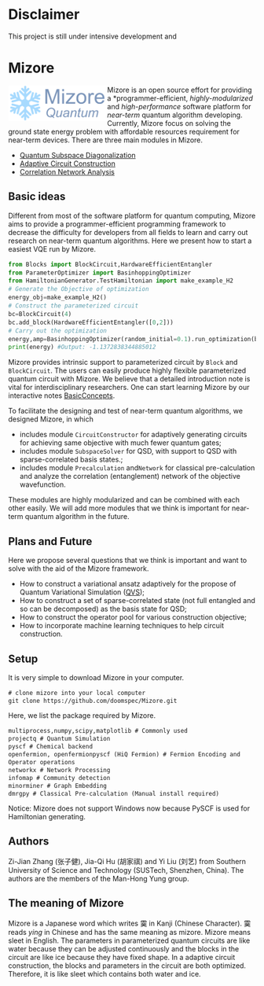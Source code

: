 # Disclaimer

This project is still under intensive development and 

# Mizore
<img src="docs/mizore_icon.png" width="40%" align="left" />

Mizore is an open source effort for providing a *programmer-efficient, *highly-modularized* and *high-performance* software platform for *near-term* quantum algorithm developing. Currently, Mizore focus on solving the ground state energy problem with affordable resources requirement for near-term devices. There are three main modules in Mizore.

- [Quantum Subspace Diagonalization](src/SubspaceSolver&Sparse.ipynb)
- [Adaptive Circuit Construction](src/AdaptiveCircuitConstruction.ipynb)
- [Correlation Network Analysis](src/CorrelationNetwork.ipynb)



## Basic ideas

Different from most of the software platform for quantum  computing, Mizore aims to provide a programmer-efficient programming framework to decrease the difficulty for developers from all fields to learn and carry out research on near-term quantum algorithms. Here we present how to start a easiest VQE run by Mizore.

```python
from Blocks import BlockCircuit,HardwareEfficientEntangler
from ParameterOptimizer import BasinhoppingOptimizer
from HamiltonianGenerator.TestHamiltonian import make_example_H2
# Generate the Objective of optimization
energy_obj=make_example_H2()
# Construct the parameterized circuit
bc=BlockCircuit(4)
bc.add_block(HardwareEfficientEntangler([0,2]))
# Carry out the optimization
energy,amp=BasinhoppingOptimizer(random_initial=0.1).run_optimization(bc,energy_obj.get_cost())
print(energy) #Output: -1.1372838344885012
```

Mizore provides intrinsic support to parameterized circuit by `Block` and `BlockCircuit`. The users can easily produce highly flexible parameterized quantum circuit with Mizore. We believe that a detailed introduction note is vital for interdisciplinary researchers. One can start learning Mizore by our interactive notes [BasicConcepts](src/BasicConcepts.ipynb).

To facilitate the designing and test of near-term quantum algorithms, we designed Mizore, in which

- includes module `CircuitConstructor` for adaptively generating circuits for achieving same objective with much fewer quantum gates;
- includes module `SubspaceSolver` for QSD, with support to QSD with sparse-correlated basis states.;
- includes module `Precalculation` and`Network` for classical pre-calculation and analyze the correlation (entanglement) network of the objective wavefunction.

These modules are highly modularized and can be combined with each other easily. We will add more modules that we think is important for near-term quantum algorithm in the future.

## Plans and Future

Here we propose several questions that we think is important and want to solve with the aid of the Mizore framework.

- How to construct a variational ansatz adaptively for the propose of Quantum Variational Simulation ([QVS](https://quantum-journal.org/papers/q-2019-10-07-191/));
- How to construct a set of sparse-correlated state (not full entangled and so can be decomposed) as the basis state for QSD;
- How to construct the operator pool for various construction objective;
- How to incorporate machine learning techniques to help circuit construction.


## Setup
It is very simple to download Mizore in your computer.

```shell
# clone mizore into your local computer
git clone https://github.com/doomspec/Mizore.git
```
Here, we list the package required by Mizore. 
```shell
multiprocess,numpy,scipy,matplotlib # Commonly used
projectq # Quantum Simulation
pyscf # Chemical backend
openfermion, openfermionpyscf (HiQ Fermion) # Fermion Encoding and Operator operations
networkx # Network Processing
infomap # Community detection
minorminer # Graph Embedding
dmrgpy # Classical Pre-calculation (Manual install required)
```

Notice: Mizore does not support Windows now because PySCF is used for Hamiltonian generating.


## Authors
Zi-Jian Zhang (张子健), Jia-Qi Hu (胡家祺) and Yi Liu (刘艺) from Southern University of Science and Technology (SUSTech, Shenzhen, China). The authors are the members of the Man-Hong Yung group.

## The meaning of Mizore
Mizore is a Japanese word which writes 霙 in Kanji (Chinese Character). 霙  reads *ying* in Chinese and has the same meaning as mizore. Mizore means sleet in English. The parameters in parameterized quantum circuits are like water because they can be adjusted continuously and the blocks in the circuit are like ice because they have fixed shape. In a adaptive circuit construction, the blocks and parameters in the circuit are both optimized. Therefore, it is like sleet which contains both water and ice.
